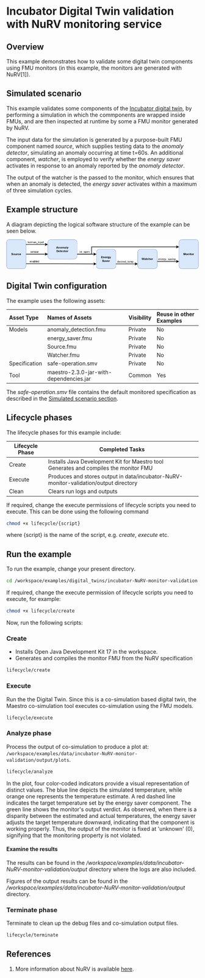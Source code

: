 
# Incubator Digital Twin validation with NuRV monitoring service
## Overview

This example demonstrates how to validate some digital twin components using
FMU monitors (in this example, the monitors are generated with NuRV[1]).

## Simulated scenario

This example validates some components of the [Incubator digital twin](../../common/digital_twins/incubator/README.md), by performing a simulation in which the commponents are wrapped inside FMUs, and are then inspected at runtime by some a FMU monitor generated by NuRV.

The input data for the simulation is generated by a purpose-built
FMU component named _source_, which supplies testing data to the _anomaly detector_,
simulating an anomaly occurring at time t=60s. An additional component,
_watcher_, is employed to verify whether the _energy saver_ activates in response
to an anomaly reported by the _anomaly detector_.

The output of the watcher is the passed to the monitor, which ensures that when an anomaly is detected, the _energy saver_ activates within a maximum of three simulation cycles.

## Example structure

A diagram depicting the logical software structure of the example can be seen below.

![DT structure](dt-structure.png)


## Digital Twin configuration

The example uses the following assets:

| Asset Type | Names of Assets | Visibility | Reuse in other Examples |
|:---|:---|:---|:---|
| Models | anomaly_detection.fmu | Private | No |
|        | energy_saver.fmu      | Private | No |
|        | Source.fmu            | Private | No |
|        | Watcher.fmu           | Private | No |
| Specification | safe-operation.smv | Private | No |
| Tool | maestro-2.3.0-jar-with-dependencies.jar | Common | Yes |

The _safe-operation.smv_ file contains the default monitored specification as
described in the [Simulated scenario section](#simulated-scenario).


## Lifecycle phases

The lifecycle phases for this example include:

| Lifecycle Phase    | Completed Tasks |
| -------- | ------- |
| Create  | Installs Java Development Kit for Maestro tool<br>Generates and compiles the monitor FMU    |
| Execute | Produces and stores output in data/incubator-NuRV-monitor-validation/output directory|
| Clean   | Clears run logs and outputs |

If required, change the execute permissions of lifecycle scripts you need to execute.
This can be done using the following command

```bash
chmod +x lifecycle/{script}
```

where {script} is the name of the script, e.g. _create_, _execute_ etc.

## Run the example

To run the example, change your present directory.

```bash
cd /workspace/examples/digital_twins/incubator-NuRV-monitor-validation
```

If required, change the execute permission of lifecycle scripts
you need to execute, for example:

```bash
chmod +x lifecycle/create
```

Now, run the following scripts:

### Create

 -  Installs Open Java Development Kit 17 in the workspace.
 -  Generates and compiles the monitor FMU from the NuRV specification

```bash
lifecycle/create
```

### Execute

Run the the Digital Twin. Since this is a co-simulation based
digital twin, the Maestro co-simulation tool executes co-simulation
using the FMU models.

```bash
lifecycle/execute
```

### Analyze phase

Process the output of co-simulation to produce a plot at:
`/workspace/examples/data/incubator-NuRV-monitor-validation/output/plots`.

```bash
lifecycle/analyze
```

In the plot, four color-coded indicators provide a visual representation of
distinct values. The blue line depicts the simulated temperature, while orange
one represents the temperature estimate. A red dashed line indicates the
target temperature set by the energy saver component. The green line shows
the monitor's output verdict. As observed, when there is a disparity
between the estimated and actual temperatures, the energy saver adjusts
the target temperature downward, indicating that the component is working
properly. Thus, the output of the monitor is fixed at 'unknown' (0),
signifying that the monitoring property is not violated.

#### Examine the results

The results can be found in the
_/workspace/examples/data/incubator-NuRV-monitor-validation/output_ directory where the logs are also included.

Figures of the output results can be found in the _/workspace/examples/data/incubator-NuRV-monitor-validation/output_ directory.

### Terminate phase

Terminate to clean up the debug files and co-simulation output files.

```bash
lifecycle/terminate
```
## References

1. More information about NuRV is available [here](https://es-static.fbk.eu/tools/nurv/).
